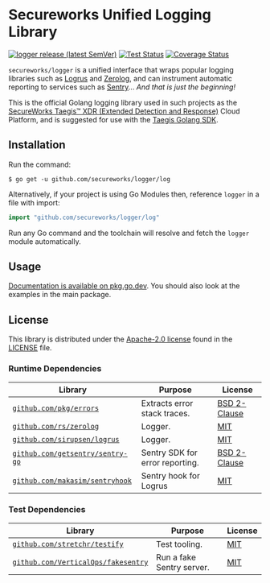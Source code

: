 # Secureworks Unified Logging Library

[![logger release (latest SemVer)](https://img.shields.io/github/v/release/secureworks/taegis-sdk-go?sort=semver)](https://github.com/secureworks/taegis-sdk-go/releases)
[![Test Status](https://github.com/secureworks/taegis-sdk-go/workflows/gitleaks/badge.svg)](https://github.com/secureworks/taegis-sdk-go/actions?query=workflow%3Agitleaks)
[![Coverage Status](https://coveralls.io/repos/github/secureworks/taegis-sdk-go/badge.svg?branch=master)](https://coveralls.io/github/secureworks/taegis-sdk-go?branch=master)

`secureworks/logger` is a unified interface that wraps popular logging libraries such as [Logrus][logrus] and [Zerolog][zerolog], and can instrument automatic reporting to services such as [Sentry][sentry]... _And that is just the beginning!_

This is the official Golang logging library used in such projects as the [SecureWorks Taegis™ XDR (Extended Detection and Response)][taegis-xdr] Cloud Platform, and is suggested for use with the [Taegis Golang SDK][taegis-sdk].

## Installation

Run the command:

```
$ go get -u github.com/secureworks/logger/log
```

Alternatively, if your project is using Go Modules then, reference `logger` in a file with import:

```go
import "github.com/secureworks/logger/log"
```

Run any Go command and the toolchain will resolve and fetch the `logger` module automatically.

## Usage

[Documentation is available on pkg.go.dev][godocs]. You should also look at the examples in the main package.

## License

This library is distributed under the [Apache-2.0 license][apache-2] found in the [LICENSE](./LICENSE) file.

### Runtime Dependencies

| Library                                                                    | Purpose                         | License                                                          |
| -------------------------------------------------------------------------- | ------------------------------- | ---------------------------------------------------------------- |
| [`github.com/pkg/errors`](https://github.com/pkg/errors)                   | Extracts error stack traces.    | [BSD 2-Clause](https://choosealicense.com/licenses/bsd-2-clause) |
| [`github.com/rs/zerolog`](https://github.com/rs/zerolog)                   | Logger.                         | [MIT](https://choosealicense.com/licenses/mit/)                  |
| [`github.com/sirupsen/logrus`](https://github.com/sirupsen/logrus)         | Logger.                         | [MIT](https://choosealicense.com/licenses/mit/)                  |
| [`github.com/getsentry/sentry-go`](https://github.com/getsentry/sentry-go) | Sentry SDK for error reporting. | [BSD 2-Clause](https://choosealicense.com/licenses/bsd-2-clause) |
| [`github.com/makasim/sentryhook`](https://github.com/makasim/sentryhook)   | Sentry hook for Logrus          | [MIT](https://choosealicense.com/licenses/mit/)                  |

### Test Dependencies

| Library                                                                          | Purpose                   | License                                         |
| -------------------------------------------------------------------------------- | ------------------------- | ----------------------------------------------- |
| [`github.com/stretchr/testify`](https://github.com/stretchr/testify)             | Test tooling.             | [MIT](https://choosealicense.com/licenses/mit/) |
| [`github.com/VerticalOps/fakesentry`](https://github.com/VerticalOps/fakesentry) | Run a fake Sentry server. | [MIT](https://choosealicense.com/licenses/mit/) |

<!-- Links -->

[taegis-xdr]: https://www.secureworks.com/products/taegis/xdr
[taegis-sdk]: https://github.com/secureworks/taegis-sdk-go
[godocs]: https://pkg.go.dev/github.com/secureworks/logger
[logrus]: https://github.com/sirupsen/logrus
[zerolog]: https://github.com/rs/zerolog
[sentry]: https://docs.sentry.io/platforms/go/
[apache-2]: https://choosealicense.com/licenses/apache-2.0/
